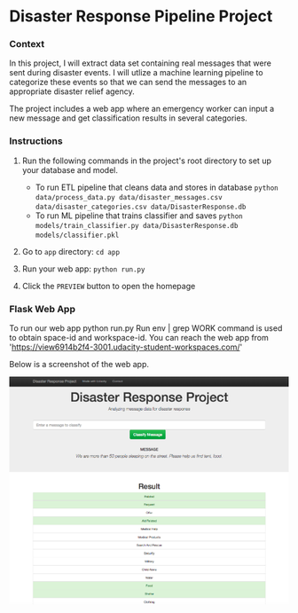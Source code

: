 # Disaster Response Pipeline Project


### Context
In this project, I will extract data set containing real messages that were sent during disaster events. I will utlize a machine learning pipeline to categorize these events so that we can send the messages to an appropriate disaster relief agency.

The project includes a web app where an emergency worker can input a new message and get classification results in several categories. 


### Instructions
1. Run the following commands in the project's root directory to set up your database and model.

    - To run ETL pipeline that cleans data and stores in database
        `python data/process_data.py data/disaster_messages.csv data/disaster_categories.csv data/DisasterResponse.db`
    - To run ML pipeline that trains classifier and saves
        `python models/train_classifier.py data/DisasterResponse.db models/classifier.pkl`

2. Go to `app` directory: `cd app`

3. Run your web app: `python run.py`

4. Click the `PREVIEW` button to open the homepage

### Flask Web App
To run our web app python run.py Run env | grep WORK command is used to obtain space-id and workspace-id. You can reach the web app from 'https://view6914b2f4-3001.udacity-student-workspaces.com/'

Below is a screenshot of the web app.

![](/screenshot.png)
